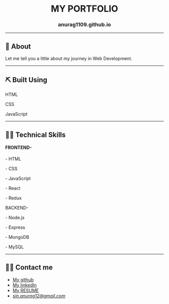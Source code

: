 <h1 align="center">MY PORTFOLIO</h1>
<h3 align="center">anurag1109.github.io</h3>

---

## 🧐 About <a name = "about"></a>

Let me tell you a little about my journey in Web Development.

---

## ⛏️ Built Using <a name = "built_using"></a>

<p>HTML</p>
<p>CSS</p>
<p>JavaScript</p>

---

## 👨‍💻 Technical Skills<a name = "technical_skills"></a>

<h4>FRONTEND-</h4>

<p>-  HTML</p>
<p>-  CSS</p>
<p>-  JavaScript</p>
<p>-  React</p>
<p>-  Redux</p>

BACKEND-

<p>-  Node.js</p>
<p>-  Express</p>
<p>-  MongoDB</p>
<p>-  MySQL</p>

---

## 👨‍💻 Contact me <a name = "Contact me"></a>

- [My github](https://github.com/anurag1109)
- [My linkedIn](https://www.linkedin.com/in/anuragsingh0911/)
- [My RESUME](https://drive.google.com/file/d/1OFWCSQU2LcNJfWbu8yG0XdeD0YS3Nxpl/view?usp=sharing)
- *sin.anurag12@gmail.com*
